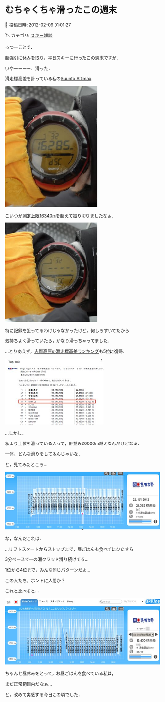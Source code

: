 # むちゃくちゃ滑ったこの週末

📅 投稿日時: 2012-02-09 01:01:27

🏷️ カテゴリ: [スキー雑談](c1f9d2cb7478308da16419928ea3945e9.md)

っつーことで．





超強引に休みを取り，平日スキーに行ったこの週末ですが．





いやーーーー．滑った．


滑走標高差を計っている私の[Suunto Altimax](e764f37b2c20923a0b722f930137c0e5e.md).




![0be3be3d90d7663d9a7d2b77dde87c5a.jpg](images/0be3be3d90d7663d9a7d2b77dde87c5a.jpg)




こいつが[測定上限16340m](e74c0e5c5efc536143ddd2bdec14c5824.md)を超えて振り切りましたなぁ．




![7d2b9a291099007a7370cc2b33fe8a07.jpg](images/7d2b9a291099007a7370cc2b33fe8a07.jpg)







特に記録を狙ってるわけじゃなかったけど，何しろすいてたから


気持ちよく滑っていたら，かなり滑っちゃってました．





…とりあえず，[志賀高原の滑走標高差ランキング](eb2a0029115b8205c8168295e2d9d49ef.md)も5位に復帰．




![04e60794ebaf4cfcf2768de83c3bffe5.jpg](images/04e60794ebaf4cfcf2768de83c3bffe5.jpg)







…しかし．


私より上位を滑っている人って，軒並み20000m越えなんだけどなぁ．


一体，どんな滑りをしてるんじゃいな．


と，見てみたところ…




![19893fd3a0caadadd012e5dee237da1b.jpg](images/19893fd3a0caadadd012e5dee237da1b.jpg)




な，なんだこれは．


…リフトスタートからストップまで，昼ごはんも食べずにひたすら


3分ペースで一の瀬クワッド滑り続けてる…


1位から4位まで，みんな同じパターンだよ…


この人たち，ホントに人間か？





これと比べると…




![e81e1bf407dbc8cddd3aa6e5611b52b6.jpg](images/e81e1bf407dbc8cddd3aa6e5611b52b6.jpg)




ちゃんと昼休みをとって，お昼ごはんを食べている私は，


まだ正常範囲内だなぁ…


と，改めて実感する今日この頃でした．

